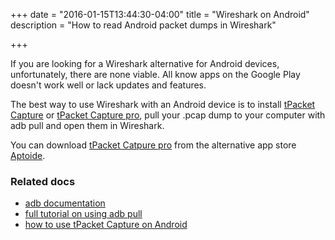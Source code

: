 +++
date = "2016-01-15T13:44:30-04:00"
title = "Wireshark on Android"
description = "How to read Android packet dumps in Wireshark"

+++

If you are looking for a Wireshark alternative for Android devices, unfortunately, there are none viable. All know apps on the Google Play doesn't work well or lack updates and features.

The best way to use Wireshark with an Android device is to install [tPacket Capture](https://play.google.com/store/apps/details?id=jp.co.taosoftware.android.packetcapture) or [tPacket Capture pro](https://play.google.com/store/apps/details?id=jp.co.taosoftware.android.packetcapturepro), pull your .pcap dump to your computer with adb pull and open them in Wireshark.

You can download [tPacket Catpure pro](http://www.aptoide.com/app/jp.co.taosoftware.android.packetcapturepro/tpacketcapture-pro) from the alternative app store [Aptoide](http://www.aptoide.com/).

### Related docs

* [adb documentation](http://developer.android.com/tools/help/adb.html)
* [full tutorial on using adb pull](http://www.androidauthority.com/android-customization-transfer-files-adb-push-adb-pull-601015/)
* [how to use tPacket Capture on Android](https://www.youtube.com/watch?v=PjJbfYfDsX4)
